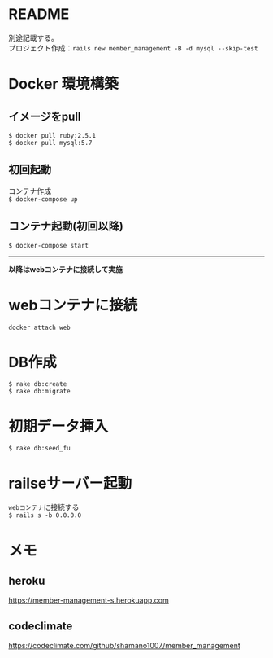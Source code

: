 # README

別途記載する。  
プロジェクト作成：`rails new member_management -B -d mysql --skip-test`  

# Docker 環境構築
## イメージをpull
`$ docker pull ruby:2.5.1`  
`$ docker pull mysql:5.7`  

## 初回起動
コンテナ作成  
`$ docker-compose up`  

## コンテナ起動(初回以降)
`$ docker-compose start`  

---
**以降はwebコンテナに接続して実施**
# webコンテナに接続
`docker attach web`  

# DB作成
`$ rake db:create`  
`$ rake db:migrate`  

# 初期データ挿入
`$ rake db:seed_fu`  

# railseサーバー起動
`webコンテナ`に接続する  
`$ rails s -b 0.0.0.0`  

# メモ
## heroku
https://member-management-s.herokuapp.com

## codeclimate
https://codeclimate.com/github/shamano1007/member_management
